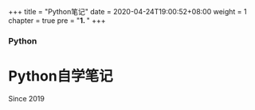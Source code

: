 +++
title = "Python笔记"
date = 2020-04-24T19:00:52+08:00
weight = 1
chapter = true
pre = "<b>1. </b>"
+++

### Python

# Python自学笔记

Since 2019
